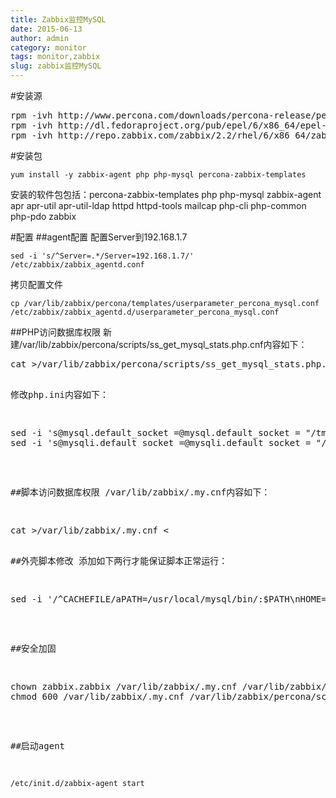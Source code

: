 ```yaml
---
title: Zabbix监控MySQL
date: 2015-06-13
author: admin
category: monitor 
tags: monitor,zabbix
slug: zabbix监控MySQL
---
```


#安装源
<pre>
rpm -ivh http://www.percona.com/downloads/percona-release/percona-release-0.0-1.x86_64.rpm
rpm -ivh http://dl.fedoraproject.org/pub/epel/6/x86_64/epel-release-6-8.noarch.rpm
rpm -ivh http://repo.zabbix.com/zabbix/2.2/rhel/6/x86_64/zabbix-release-2.2-1.el6.noarch.rpm
</pre>

#安装包

    yum install -y zabbix-agent php php-mysql percona-zabbix-templates

安装的软件包包括：percona-zabbix-templates php php-mysql zabbix-agent apr apr-util apr-util-ldap httpd httpd-tools mailcap php-cli php-common php-pdo zabbix

#配置
##agent配置
配置Server到192.168.1.7

    sed -i 's/^Server=.*/Server=192.168.1.7/' /etc/zabbix/zabbix_agentd.conf

拷贝配置文件

    cp /var/lib/zabbix/percona/templates/userparameter_percona_mysql.conf /etc/zabbix/zabbix_agentd.d/userparameter_percona_mysql.conf

##PHP访问数据库权限
新建/var/lib/zabbix/percona/scripts/ss_get_mysql_stats.php.cnf内容如下：
<pre>
cat >/var/lib/zabbix/percona/scripts/ss_get_mysql_stats.php.cnf <<EOF
<?php
\$mysql_user = "root";
\$mysql_pass = "password";
EOF
</pre>

修改php.ini内容如下：
<pre>
sed -i 's@mysql.default_socket =@mysql.default_socket = "/tmp/mysql.sock"@' /etc/php.ini
sed -i 's@mysqli.default_socket =@mysqli.default_socket = "/tmp/mysql.sock"@' /etc/php.ini
</pre>

##脚本访问数据库权限
/var/lib/zabbix/.my.cnf内容如下：
<pre>
cat >/var/lib/zabbix/.my.cnf <<EOF
[client]
user = root
password = password
EOF
</pre>

##外壳脚本修改
添加如下两行才能保证脚本正常运行：
<pre>
sed -i '/^CACHEFILE/aPATH=/usr/local/mysql/bin/:$PATH\nHOME=/var/lib/zabbix/' /var/lib/zabbix/percona/scripts/get_mysql_stats_wrapper.sh
</pre>

##安全加固
<pre>
chown zabbix.zabbix /var/lib/zabbix/.my.cnf /var/lib/zabbix/percona/scripts/ss_get_mysql_stats.php.cnf 
chmod 600 /var/lib/zabbix/.my.cnf /var/lib/zabbix/percona/scripts/ss_get_mysql_stats.php.cnf
</pre>

##启动agent

    /etc/init.d/zabbix-agent start
 
